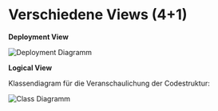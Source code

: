 # Verschiedene Views (4+1)

**Deployment View**

<img src="/images/DeploymentDiagram.png" alt="Deployment Diagramm"/>

**Logical View**

Klassendiagram für die Veranschaulichung der Codestruktur:

<img src="/images/Class Diagram.png" alt="Class Diagramm"/>